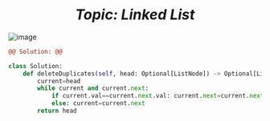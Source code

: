 
<h1 align="center"; color="red";><em> Topic: Linked List</em></h1>


![image](https://user-images.githubusercontent.com/11164303/169665991-5ef6b618-265f-4fcb-bdb4-bbe58f04b582.png)



```diff
@@ Solution: @@
```
```python
class Solution:
    def deleteDuplicates(self, head: Optional[ListNode]) -> Optional[ListNode]:
        current=head
        while current and current.next:
            if current.val==current.next.val: current.next=current.next.next
            else: current=current.next
        return head
```

